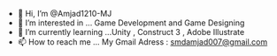 - 👋 Hi, I’m @Amjad1210-MJ
- 👀 I’m interested in ... Game Development and Game Designing
- 🌱 I’m currently learning ...Unity , Construct 3 , Adobe Illustrate
- 📫 How to reach me ... My Gmail Adress : smdamjad007@gmail.com

<!---
Amjad1210-MJ/Amjad1210-MJ is a ✨ special ✨ repository because its `README.md` (this file) appears on your GitHub profile.
You can click the Preview link to take a look at your changes.
--->
